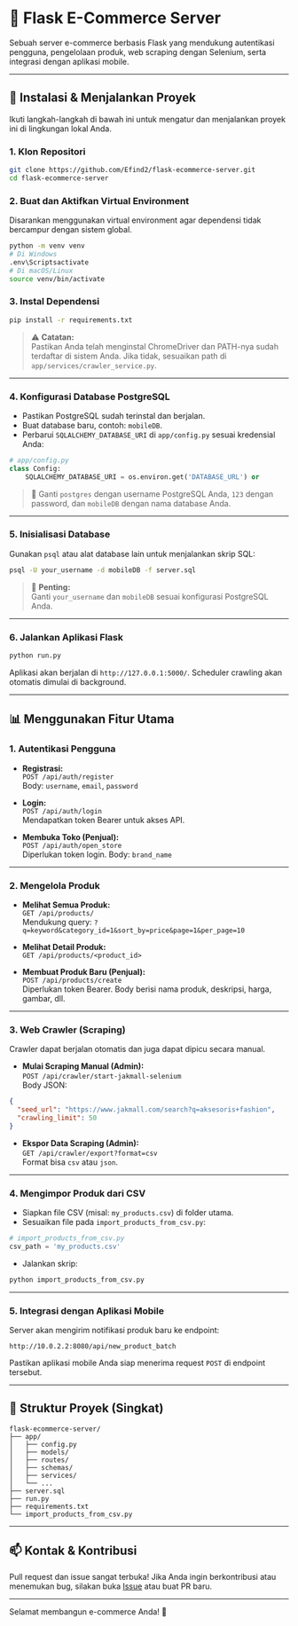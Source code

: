 # 🛒 Flask E-Commerce Server

Sebuah server e-commerce berbasis Flask yang mendukung autentikasi pengguna, pengelolaan produk, web scraping dengan Selenium, serta integrasi dengan aplikasi mobile.

---

## 🚀 Instalasi & Menjalankan Proyek

Ikuti langkah-langkah di bawah ini untuk mengatur dan menjalankan proyek ini di lingkungan lokal Anda.

### 1. Klon Repositori

```bash
git clone https://github.com/Efind2/flask-ecommerce-server.git
cd flask-ecommerce-server
```

### 2. Buat dan Aktifkan Virtual Environment

Disarankan menggunakan virtual environment agar dependensi tidak bercampur dengan sistem global.

```bash
python -m venv venv
# Di Windows
.env\Scriptsactivate
# Di macOS/Linux
source venv/bin/activate
```

### 3. Instal Dependensi

```bash
pip install -r requirements.txt
```

> ⚠️ **Catatan:**  
> Pastikan Anda telah menginstal ChromeDriver dan PATH-nya sudah terdaftar di sistem Anda. Jika tidak, sesuaikan path di `app/services/crawler_service.py`.

---

### 4. Konfigurasi Database PostgreSQL

- Pastikan PostgreSQL sudah terinstal dan berjalan.
- Buat database baru, contoh: `mobileDB`.
- Perbarui `SQLALCHEMY_DATABASE_URI` di `app/config.py` sesuai kredensial Anda:

```python
# app/config.py
class Config:
    SQLALCHEMY_DATABASE_URI = os.environ.get('DATABASE_URL') or         'postgresql://postgres:123@localhost:5432/mobileDB'
```

> 🔧 Ganti `postgres` dengan username PostgreSQL Anda, `123` dengan password, dan `mobileDB` dengan nama database Anda.

---

### 5. Inisialisasi Database

Gunakan `psql` atau alat database lain untuk menjalankan skrip SQL:

```bash
psql -U your_username -d mobileDB -f server.sql
```

> 🛑 **Penting:**  
> Ganti `your_username` dan `mobileDB` sesuai konfigurasi PostgreSQL Anda.

---

### 6. Jalankan Aplikasi Flask

```bash
python run.py
```

Aplikasi akan berjalan di `http://127.0.0.1:5000/`. Scheduler crawling akan otomatis dimulai di background.

---

## 📊 Menggunakan Fitur Utama

### 1. Autentikasi Pengguna

- **Registrasi:**  
  `POST /api/auth/register`  
  Body: `username`, `email`, `password`

- **Login:**  
  `POST /api/auth/login`  
  Mendapatkan token Bearer untuk akses API.

- **Membuka Toko (Penjual):**  
  `POST /api/auth/open_store`  
  Diperlukan token login. Body: `brand_name`

---

### 2. Mengelola Produk

- **Melihat Semua Produk:**  
  `GET /api/products/`  
  Mendukung query: `?q=keyword&category_id=1&sort_by=price&page=1&per_page=10`

- **Melihat Detail Produk:**  
  `GET /api/products/<product_id>`

- **Membuat Produk Baru (Penjual):**  
  `POST /api/products/create`  
  Diperlukan token Bearer. Body berisi nama produk, deskripsi, harga, gambar, dll.

---

### 3. Web Crawler (Scraping)

Crawler dapat berjalan otomatis dan juga dapat dipicu secara manual.

- **Mulai Scraping Manual (Admin):**  
  `POST /api/crawler/start-jakmall-selenium`  
  Body JSON:

```json
{
  "seed_url": "https://www.jakmall.com/search?q=aksesoris+fashion",
  "crawling_limit": 50
}
```

- **Ekspor Data Scraping (Admin):**  
  `GET /api/crawler/export?format=csv`  
  Format bisa `csv` atau `json`.

---

### 4. Mengimpor Produk dari CSV

- Siapkan file CSV (misal: `my_products.csv`) di folder utama.
- Sesuaikan file pada `import_products_from_csv.py`:

```python
# import_products_from_csv.py
csv_path = 'my_products.csv'
```

- Jalankan skrip:

```bash
python import_products_from_csv.py
```

---

### 5. Integrasi dengan Aplikasi Mobile

Server akan mengirim notifikasi produk baru ke endpoint:

```
http://10.0.2.2:8080/api/new_product_batch
```

Pastikan aplikasi mobile Anda siap menerima request `POST` di endpoint tersebut.

---

## 📂 Struktur Proyek (Singkat)

```
flask-ecommerce-server/
├── app/
│   ├── config.py
│   ├── models/
│   ├── routes/
│   ├── schemas/
│   ├── services/
│   └── ...
├── server.sql
├── run.py
├── requirements.txt
└── import_products_from_csv.py
```

---

## 📫 Kontak & Kontribusi

Pull request dan issue sangat terbuka! Jika Anda ingin berkontribusi atau menemukan bug, silakan buka [Issue](https://github.com/Efind2/flask-ecommerce-server/issues) atau buat PR baru.

---


Selamat membangun e-commerce Anda! 🚀
